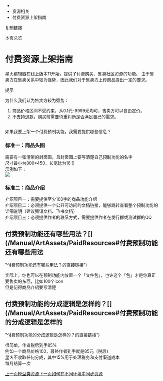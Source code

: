   * [](/)
  * 资源相关
  * 付费资源上架指南

复制链接

本页总览

# 付费资源上架指南

星火编辑器在线上版本11开始，提供了付费购买、售卖社区资源的功能。 由于售卖方在售卖关系中较为强势，因此我们对于售卖方上传商品提出一定的要求。

提示

为什么我们认为售卖方较为强势：

  1. 商品价格区间不受约束，从0.1元-9999元均可，售卖方可以自由定价。
  2. 不支持退款，购买前需要慎重判断是否满足自己的需求。

##
如果我要上架一个付费预制功能，我需要提供哪些信息？[​](/Manual/ArtAssets/PaidResources#如果我要上架一个付费预制功能我需要提供哪些信息
"如果我要上架一个付费预制功能，我需要提供哪些信息？的直接链接")

### 标准一：商品头图[​](/Manual/ArtAssets/PaidResources#标准一商品头图 "标准一：商品头图的直接链接")

需要有一张清晰的封面图，且封面图上要写清楚自己预制功能的名字  
尺寸最小为800*450，长宽比为16:9  
示例如下：  
![](https://doc.sce.xd.com/assets/images/商品封面-470f2211e5780effa550cc03c2638692.png)

### 标准二：商品介绍[​](/Manual/ArtAssets/PaidResources#标准二商品介绍 "标准二：商品介绍的直接链接")

介绍项目一：需要提供至少100字的商品功能介绍  
介绍项目二：必须提供一个公开可访问的文档链接，能够跳转查看整个预制功能的详细说明（建议腾讯文档、飞书文档）  
介绍项目三：必须提供作者的联系方式，需要提供作者在发行群或测试群的QQ

## 付费预制功能还有哪些用法？[​](/Manual/ArtAssets/PaidResources#付费预制功能还有哪些用法
"付费预制功能还有哪些用法？的直接链接")

实际上，你也可以在预制功能内放置一个「文件包」，也许这个「包」才是你真正要售卖的东西，比如100个icon  
但是记得商品介绍要写清楚

## 付费预制功能的分成逻辑是怎样的？[​](/Manual/ArtAssets/PaidResources#付费预制功能的分成逻辑是怎样的
"付费预制功能的分成逻辑是怎样的？的直接链接")

很简单，作者税后到手85%  
例如一个商品价格100，最终作者到手就是85元（税后）  
星火不收取任何分成，其中15%用于处理税务和支付渠道成本  
每月结算一次

[上一页模型类资源](/Manual/ArtAssets/资源商店/模型类资源)[下一页如何在不同环境中同步资源](/Manual/ArtAssets/SyncResources)



